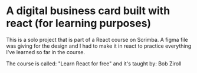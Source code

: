 # A digital business card built with react (for learning purposes) 

This is a solo project that is part of a React course on Scrimba. A figma file was giving 
for the design and I had to make it in react to practice everything I've learned so far in the course.

The course is called: "Learn React for free"
and it's taught by: Bob Ziroll
